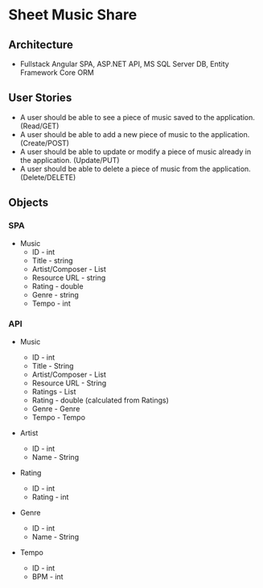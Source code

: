 # Sheet Music Share

## Architecture
- Fullstack Angular SPA, ASP.NET API, MS SQL Server DB, Entity Framework Core ORM

## User Stories
- A user should be able to see a piece of music saved to the application. (Read/GET)
- A user should be able to add a new piece of music to the application. (Create/POST)
- A user should be able to update or modify a piece of music already in the application. (Update/PUT)
- A user should be able to delete a piece of music from the application. (Delete/DELETE)

## Objects
### SPA
- Music
    - ID - int
    - Title - string
    - Artist/Composer - List<string>
    - Resource URL - string
    - Rating - double
    - Genre - string
    - Tempo - int

### API 
- Music
    - ID - int
    - Title - String
    - Artist/Composer - List<artist>
    - Resource URL - String
    - Ratings - List<Rating>
    - Rating - double (calculated from Ratings)
    - Genre - Genre
    - Tempo - Tempo

- Artist
    - ID - int
    - Name - String

- Rating
    - ID - int
    - Rating - int

- Genre
    - ID - int
    - Name - String

- Tempo
    - ID - int
    - BPM - int